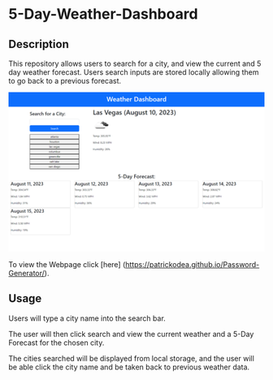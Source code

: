 # 5-Day-Weather-Dashboard

## Description
This repository allows users to search for a city, and view the current and 5 day weather forecast.  Users search inputs are stored locally allowing them to go back to a previous forecast.

![finalproduct](./assets/js/img/finalImg.png)

To view the Webpage click [here] (https://patrickodea.github.io/Password-Generator/).

## Usage
Users will type a city name into the search bar.

The user will then click search and view the current weather and a 5-Day Forecast for the chosen city.

The cities searched will be displayed from local storage, and the user will be able click the city name and be taken back to previous weather data.